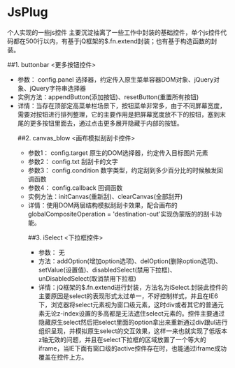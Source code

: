 # JsPlug
个人实现的一些js控件
主要沉淀抽离了一些工作中封装的基础控件，单个js控件代码都在500行以内，有基于jQ框架的$.fn.extend封装；也有基于构造函数的封装。

##1. buttonbar <更多按钮控件>

- 参数： config.panel <Object> 选择器，约定传入原生菜单容器DOM对象、jQuery对象、jQuery字符串选择器
- 实例方法：appendButton(添加按钮)、resetButton(重置所有按钮)
- 详情：当存在顶部定高菜单栏场景下，按钮菜单非常多，由于不同屏幕宽度，需要对按钮进行排列整理，它的主要作用是把屏幕宽度放不下的按钮，塞到末尾的更多按钮里面去，通过点击更多展开隐藏于内部的按钮。

##2. canvas_blow <画布模拟刮刮卡控件>
- 参数1： config.target <Object> 原生的DOM选择器，约定传入目标图片元素
- 参数2： config.txt <String> 刮刮卡的文字
- 参数3： config.condition <Number> 数字类型，约定刮到多少百分比的时候触发回调函数
- 参数4： config.callback <Function> 回调函数
- 实例方法：initCanvas(重新刮)、clearCanvas(全部刮开)
- 详情：使用DOM两层结构模拟刮刮卡效果，配合画布的globalCompositeOperation = 'destination-out'实现伪蒙版的的刮卡功能。

##3. iSelect <下拉框控件>
- 参数： 无
- 方法：addOption(增加option选项)、delOption(删除option选项)、setValue(设置值)、disabledSelect(禁用下拉框)、unDisabledSelect(取消禁用下拉框)
- 详情：jQ框架的$.fn.extend进行封装，方法名为iSelect.封装此控件的主要原因是select的表现形式太过单一，不好控制样式，并且在IE6下，浏览器将select元素视为窗口级元素，这时div或者其它的普通元素无论z-index设置的多高都是无法遮住select元素的。控件主要通过隐藏原生select然后把select里面的option拿出来重新通过div跟ul进行组织呈现，并模拟原生select的交互效果，这样一来也就实现了低版本z轴无效的问题，并且在select下拉框的区域放置了一个等大的iframe，当IE下面有窗口级的active控件存在时，也能通过iframe成功覆盖在控件上方。
